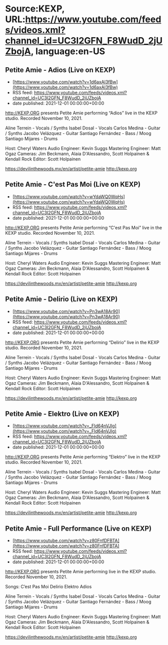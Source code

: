 # Source:KEXP, URL:https://www.youtube.com/feeds/videos.xml?channel_id=UC3I2GFN_F8WudD_2jUZbojA, language:en-US

## Petite Amie - Adios  (Live on KEXP)
 - [https://www.youtube.com/watch?v=1d6axAl3fBw](https://www.youtube.com/watch?v=1d6axAl3fBw)
 - RSS feed: https://www.youtube.com/feeds/videos.xml?channel_id=UC3I2GFN_F8WudD_2jUZbojA
 - date published: 2021-12-01 00:00:00+00:00

http://KEXP.ORG presents Petite Amie performing “Adios” live in the KEXP studio. Recorded November 10, 2021.

Aline Terrein - Vocals / Synths
Isabel Dosal - Vocals
Carlos Medina - Guitar / Synths
Jacobo Velázquez - Guitar
Santiago Fernández - Bass / Moog
Santiago Mijares - Drums

Host: Cheryl Waters
Audio Engineer: Kevin Suggs
Mastering Engineer: Matt Ogaz
Cameras: Jim Beckmann, Alaia D'Alessandro, Scott Holpainen & Kendall Rock
Editor: Scott Holpainen

https://devilinthewoods.mx/en/artist/petite-amie
http://kexp.org

## Petite Amie - C'est Pas Moi (Live on KEXP)
 - [https://www.youtube.com/watch?v=wYdaWQ0WqHs](https://www.youtube.com/watch?v=wYdaWQ0WqHs)
 - RSS feed: https://www.youtube.com/feeds/videos.xml?channel_id=UC3I2GFN_F8WudD_2jUZbojA
 - date published: 2021-12-01 00:00:00+00:00

http://KEXP.ORG presents Petite Amie performing “C'est Pas Moi” live in the KEXP studio. Recorded November 10, 2021.

Aline Terrein - Vocals / Synths
Isabel Dosal - Vocals
Carlos Medina - Guitar / Synths
Jacobo Velázquez - Guitar
Santiago Fernández - Bass / Moog
Santiago Mijares - Drums

Host: Cheryl Waters
Audio Engineer: Kevin Suggs
Mastering Engineer: Matt Ogaz
Cameras: Jim Beckmann, Alaia D'Alessandro, Scott Holpainen & Kendall Rock
Editor: Scott Holpainen

https://devilinthewoods.mx/en/artist/petite-amie
http://kexp.org

## Petite Amie - Delirio  (Live on KEXP)
 - [https://www.youtube.com/watch?v=Pn3wA18Ar90](https://www.youtube.com/watch?v=Pn3wA18Ar90)
 - RSS feed: https://www.youtube.com/feeds/videos.xml?channel_id=UC3I2GFN_F8WudD_2jUZbojA
 - date published: 2021-12-01 00:00:00+00:00

http://KEXP.ORG presents Petite Amie performing “Delirio” live in the KEXP studio. Recorded November 10, 2021.

Aline Terrein - Vocals / Synths
Isabel Dosal - Vocals
Carlos Medina - Guitar / Synths
Jacobo Velázquez - Guitar
Santiago Fernández - Bass / Moog
Santiago Mijares - Drums

Host: Cheryl Waters
Audio Engineer: Kevin Suggs
Mastering Engineer: Matt Ogaz
Cameras: Jim Beckmann, Alaia D'Alessandro, Scott Holpainen & Kendall Rock
Editor: Scott Holpainen

https://devilinthewoods.mx/en/artist/petite-amie
http://kexp.org

## Petite Amie - Elektro  (Live on KEXP)
 - [https://www.youtube.com/watch?v=_FId64nVJIg](https://www.youtube.com/watch?v=_FId64nVJIg)
 - RSS feed: https://www.youtube.com/feeds/videos.xml?channel_id=UC3I2GFN_F8WudD_2jUZbojA
 - date published: 2021-12-01 00:00:00+00:00

http://KEXP.ORG presents Petite Amie performing “Elektro” live in the KEXP studio. Recorded November 10, 2021.

Aline Terrein - Vocals / Synths
Isabel Dosal - Vocals
Carlos Medina - Guitar / Synths
Jacobo Velázquez - Guitar
Santiago Fernández - Bass / Moog
Santiago Mijares - Drums

Host: Cheryl Waters
Audio Engineer: Kevin Suggs
Mastering Engineer: Matt Ogaz
Cameras: Jim Beckmann, Alaia D'Alessandro, Scott Holpainen & Kendall Rock
Editor: Scott Holpainen

https://devilinthewoods.mx/en/artist/petite-amie
http://kexp.org

## Petite Amie - Full Performance (Live on KEXP)
 - [https://www.youtube.com/watch?v=z80FnfDFBTA](https://www.youtube.com/watch?v=z80FnfDFBTA)
 - RSS feed: https://www.youtube.com/feeds/videos.xml?channel_id=UC3I2GFN_F8WudD_2jUZbojA
 - date published: 2021-12-01 00:00:00+00:00

http://KEXP.ORG presents Petite Amie performing live in the KEXP studio. Recorded November 10, 2021.

Songs:
C’est Pas Moi
Delirio
Elektro
Adios

Aline Terrein - Vocals / Synths
Isabel Dosal - Vocals
Carlos Medina - Guitar / Synths
Jacobo Velázquez - Guitar
Santiago Fernández - Bass / Moog
Santiago Mijares - Drums

Host: Cheryl Waters
Audio Engineer: Kevin Suggs
Mastering Engineer: Matt Ogaz
Cameras: Jim Beckmann, Alaia D'Alessandro, Scott Holpainen & Kendall Rock
Editor: Scott Holpainen

https://devilinthewoods.mx/en/artist/petite-amie
http://kexp.org

